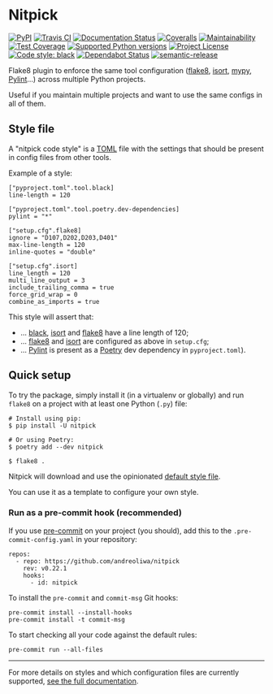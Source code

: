 # Nitpick

[![PyPI](https://img.shields.io/pypi/v/nitpick.svg)](https://pypi.org/project/nitpick)
[![Travis CI](https://api.travis-ci.com/andreoliwa/nitpick.svg)](https://travis-ci.com/andreoliwa/nitpick)
[![Documentation Status](https://readthedocs.org/projects/nitpick/badge/?version=latest)](https://nitpick.rtfd.io/en/latest/?badge=latest)
[![Coveralls](https://coveralls.io/repos/github/andreoliwa/nitpick/badge.svg)](https://coveralls.io/github/andreoliwa/nitpick)
[![Maintainability](https://api.codeclimate.com/v1/badges/61e0cdc48e24e76a0460/maintainability)](https://codeclimate.com/github/andreoliwa/nitpick)
[![Test Coverage](https://api.codeclimate.com/v1/badges/61e0cdc48e24e76a0460/test_coverage)](https://codeclimate.com/github/andreoliwa/nitpick)
[![Supported Python versions](https://img.shields.io/pypi/pyversions/nitpick.svg)](https://pypi.org/project/nitpick/)
[![Project License](https://img.shields.io/pypi/l/nitpick.svg)](https://pypi.org/project/nitpick/)
[![Code style: black](https://img.shields.io/badge/code%20style-black-000000.svg)](https://github.com/psf/black)
[![Dependabot Status](https://api.dependabot.com/badges/status?host=github&repo=andreoliwa/nitpick)](https://dependabot.com)
[![semantic-release](https://img.shields.io/badge/%20%20%F0%9F%93%A6%F0%9F%9A%80-semantic--release-e10079.svg)](https://github.com/semantic-release/semantic-release)

Flake8 plugin to enforce the same tool configuration ([flake8](https://gitlab.com/pycqa/flake8), [isort](https://github.com/timothycrosley/isort), [mypy](http://mypy-lang.org/), [Pylint](https://www.pylint.org)...) across multiple Python projects.

Useful if you maintain multiple projects and want to use the same configs in all of them.

## Style file

A "nitpick code style" is a [TOML](https://github.com/toml-lang/toml) file with the settings that should be present in config files from other tools.

Example of a style:

```
["pyproject.toml".tool.black]
line-length = 120

["pyproject.toml".tool.poetry.dev-dependencies]
pylint = "*"

["setup.cfg".flake8]
ignore = "D107,D202,D203,D401"
max-line-length = 120
inline-quotes = "double"

["setup.cfg".isort]
line_length = 120
multi_line_output = 3
include_trailing_comma = true
force_grid_wrap = 0
combine_as_imports = true
```

This style will assert that:

- ... [black](https://github.com/psf/black), [isort](https://github.com/timothycrosley/isort) and [flake8](https://gitlab.com/pycqa/flake8) have a line length of 120;
- ... [flake8](https://gitlab.com/pycqa/flake8) and [isort](https://github.com/timothycrosley/isort) are configured as above in `setup.cfg`;
- ... [Pylint](https://www.pylint.org) is present as a [Poetry](https://github.com/python-poetry/poetry) dev dependency in `pyproject.toml`).

## Quick setup

To try the package, simply install it (in a virtualenv or globally) and run `flake8` on a project with at least one Python (`.py`) file:

    # Install using pip:
    $ pip install -U nitpick

    # Or using Poetry:
    $ poetry add --dev nitpick

    $ flake8 .

Nitpick will download and use the opinionated [default style file](https://raw.githubusercontent.com/andreoliwa/nitpick/v0.22.1/nitpick-style.toml).

You can use it as a template to configure your own style.

### Run as a pre-commit hook (recommended)

If you use [pre-commit](https://pre-commit.com/) on your project (you should), add this to the `.pre-commit-config.yaml` in your repository:

    repos:
      - repo: https://github.com/andreoliwa/nitpick
        rev: v0.22.1
        hooks:
          - id: nitpick

To install the `pre-commit` and `commit-msg` Git hooks:

    pre-commit install --install-hooks
    pre-commit install -t commit-msg

To start checking all your code against the default rules:

    pre-commit run --all-files

---

For more details on styles and which configuration files are currently supported, [see the full documentation](https://nitpick.rtfd.io/).
